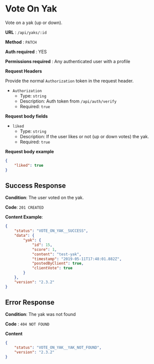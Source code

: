 # Vote On Yak

Vote on a yak (up or down).

**URL** : `/api/yaks/:id`

**Method** : `PATCH`

**Auth required** : YES

**Permissions required** : Any authenticated user with a profile

**Request Headers**

Provide the normal `Authorization` token in the request header.

* `Authorization`
  * Type: `string`
  * Description: Auth token from `/api/auth/verify`
  * Required: `true`

**Request body fields**

* `liked`
  * Type: `string`
  * Description: If the user likes or not (up or down votes) the yak.
  * Required: `true`

**Request body example**

```json
{
	"liked": true
}
```

## Success Response

**Condition**: The user voted on the yak.

**Code**: `201 CREATED`

**Content Example**:

```json
{
    "status": "VOTE_ON_YAK__SUCCESS",
    "data": {
        "yak": {
            "id": 15,
            "score": 1,
            "content": "test-yak",
            "timestamp": "2019-05-11T17:48:01.882Z",
            "postedByClient": true,
            "clientVote": true
        }
    },
    "version": "2.3.2"
}
```

## Error Response

**Condition**: The yak was not found

**Code** : `404 NOT FOUND`

**Content**

```json
{
    "status": "VOTE_ON_YAK__YAK_NOT_FOUND",
    "version": "2.3.2"
}
```
